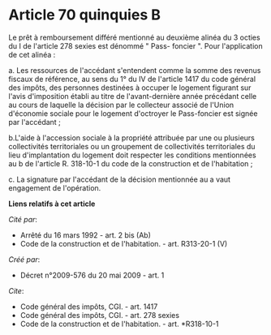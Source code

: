 # Article 70 quinquies B

Le prêt à remboursement différé mentionné au deuxième alinéa du 3 octies du I de l'article 278 sexies est dénommé " Pass-
foncier ". Pour l'application de cet alinéa : 

a. Les ressources de l'accédant s'entendent comme la somme des revenus fiscaux de référence, au sens du 1° du IV de l'article
1417 du code général des impôts, des personnes destinées à occuper le logement figurant sur l'avis d'imposition établi au
titre de l'avant-dernière année précédant celle au cours de laquelle la décision par le collecteur associé de l'Union
d'économie sociale pour le logement d'octroyer le Pass-foncier est signée par l'accédant ; 

b.L'aide à l'accession sociale à la propriété attribuée par une ou plusieurs collectivités territoriales ou un groupement de
collectivités territoriales du lieu d'implantation du logement doit respecter les conditions mentionnées au b de l'article R.
318-10-1 du code de la construction et de l'habitation ; 

c. La signature par l'accédant de la décision mentionnée au a vaut engagement de l'opération.

**Liens relatifs à cet article**

_Cité par_:

  - Arrêté du 16 mars 1992 - art. 2 bis (Ab)
  - Code de la construction et de l'habitation. - art. R313-20-1 (V)

_Créé par_:

  - Décret n°2009-576 du 20 mai 2009 - art. 1

_Cite_:

  - Code général des impôts, CGI. - art. 1417
  - Code général des impôts, CGI. - art. 278 sexies
  - Code de la construction et de l'habitation. - art. *R318-10-1
